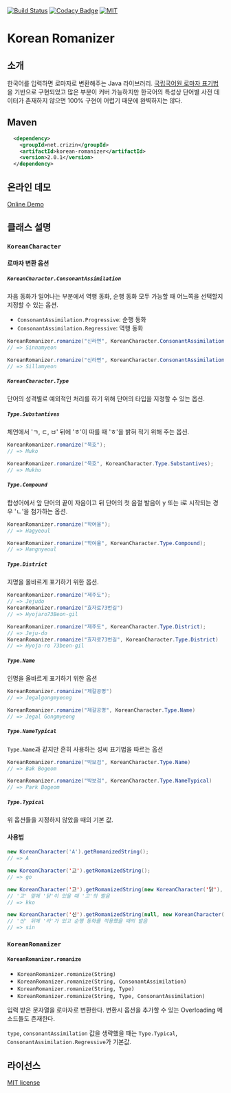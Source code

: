 [![Build Status](https://travis-ci.org/crizin/korean-romanizer.svg?branch=master)](https://travis-ci.org/crizin/korean-romanizer)
[![Codacy Badge](https://api.codacy.com/project/badge/Grade/72ed8965fd6e4e9c8faa9a0b3090a045)](https://www.codacy.com/app/crizin/korean-romanizer?utm_source=github.com&amp;utm_medium=referral&amp;utm_content=crizin/korean-romanizer&amp;utm_campaign=Badge_Grade)
[![MIT](https://img.shields.io/badge/license-MIT-blue.svg)](https://opensource.org/licenses/MIT)

# Korean Romanizer

## 소개

한국어를 입력하면 로마자로 변환해주는 Java 라이브러리.
[국립국어원 로마자 표기법](https://www.korean.go.kr/front/page/pageView.do?page_id=P000148&mn_id=99)을 기반으로 구현되었고
많은 부분이 커버 가능하지만 한국어의 특성상 단어별 사전 데이터가 존재하지 않으면 100% 구현이 어렵기 때문에 완벽하지는 않다.

## Maven

```xml
  <dependency>
    <groupId>net.crizin</groupId>
    <artifactId>korean-romanizer</artifactId>
    <version>2.0.1</version>
  </dependency>
```

## 온라인 데모

[Online Demo](http://unply.com/@/koreanRomanizer/)

## 클래스 설명

### `KoreanCharacter`

#### 로마자 변환 옵션

##### `KoreanCharacter.ConsonantAssimilation`

자음 동화가 일어나는 부분에서 역행 동화, 순행 동화 모두 가능할 때 어느쪽을 선택할지 지정할 수 있는 옵션.

- `ConsonantAssimilation.Progressive`: 순행 동화
- `ConsonantAssimilation.Regressive`: 역행 동화

```java
KoreanRomanizer.romanize("신라면", KoreanCharacter.ConsonantAssimilation.Progressive);
// => Sinnamyeon

KoreanRomanizer.romanize("신라면", KoreanCharacter.ConsonantAssimilation.Regressive);
// => Sillamyeon
```
##### `KoreanCharacter.Type`

단어의 성격별로 예외적인 처리를 하기 위해 단어의 타입을 지정할 수 있는 옵션.

##### `Type.Substantives`

체언에서 'ㄱ, ㄷ, ㅂ' 뒤에 'ㅎ'이 따를 때 'ㅎ'을 밝혀 적기 위해 주는 옵션.

```java
KoreanRomanizer.romanize("묵호");
// => Muko

KoreanRomanizer.romanize("묵호", KoreanCharacter.Type.Substantives);
// => Mukho
```

##### `Type.Compound`

합성어에서 앞 단어의 끝이 자음이고 뒤 단어의 첫 음절 발음이 y 또는 i로 시작되는 경우 'ㄴ'을 첨가하는 옵션. 

```java
KoreanRomanizer.romanize("학여울");
// => Hagyeoul

KoreanRomanizer.romanize("학여울", KoreanCharacter.Type.Compound);
// => Hangnyeoul
```

##### `Type.District`

지명을 올바르게 표기하기 위한 옵션.

```java
KoreanRomanizer.romanize("제주도");
// => Jejudo
KoreanRomanizer.romanize("효자로73번길")
// => Hyojaro73Beon-gil

KoreanRomanizer.romanize("제주도", KoreanCharacter.Type.District);
// => Jeju-do
KoreanRomanizer.romanize("효자로73번길", KoreanCharacter.Type.District)
// => Hyoja-ro 73beon-gil
```

##### `Type.Name`

인명을 올바르게 표기하기 위한 옵션

```java
KoreanRomanizer.romanize("제갈공명")
// => Jegalgongmyeong

KoreanRomanizer.romanize("제갈공명", KoreanCharacter.Type.Name)
// => Jegal Gongmyeong
```

##### `Type.NameTypical`

`Type.Name`과 같지만 흔히 사용하는 성씨 표기법을 따르는 옵션

```java
KoreanRomanizer.romanize("박보검", KoreanCharacter.Type.Name)
// => Bak Bogeom

KoreanRomanizer.romanize("박보검", KoreanCharacter.Type.NameTypical)
// => Park Bogeom
```

##### `Type.Typical`

위 옵션들을 지정하지 않았을 때의 기본 값.

#### 사용법

```java
new KoreanCharacter('A').getRomanizedString();
// => A

new KoreanCharacter('고').getRomanizedString();
// => go

new KoreanCharacter('고').getRomanizedString(new KoreanCharacter('닭'), null, ConsonantAssimilation.Regressive, Type.Typical);
// '고' 앞에 '닭'이 있을 때 '고'의 발음
// => kko

new KoreanCharacter('신').getRomanizedString(null, new KoreanCharacter('라'), KoreanCharacter.ConsonantAssimilation.Progressive, KoreanCharacter.Type.Typical)
// '신' 뒤에 '라'가 있고 순행 동화를 적용했을 때의 발음
// => sin
```

### `KoreanRomanizer`

#### `KoreanRomanizer.romanize`

- `KoreanRomanizer.romanize(String)`
- `KoreanRomanizer.romanize(String, ConsonantAssimilation)`
- `KoreanRomanizer.romanize(String, Type)`
- `KoreanRomanizer.romanize(String, Type, ConsonantAssimilation)`

입력 받은 문자열을 로마자로 변환한다. 변환시 옵션을 추가할 수 있는 Overloading 메소드들도 존재한다.

`type`, `consonantAssimilation` 값을 생략했을 때는 `Type.Typical`, `ConsonantAssimilation.Regressive`가 기본값.

## 라이선스

[MIT license](https://opensource.org/licenses/MIT)
